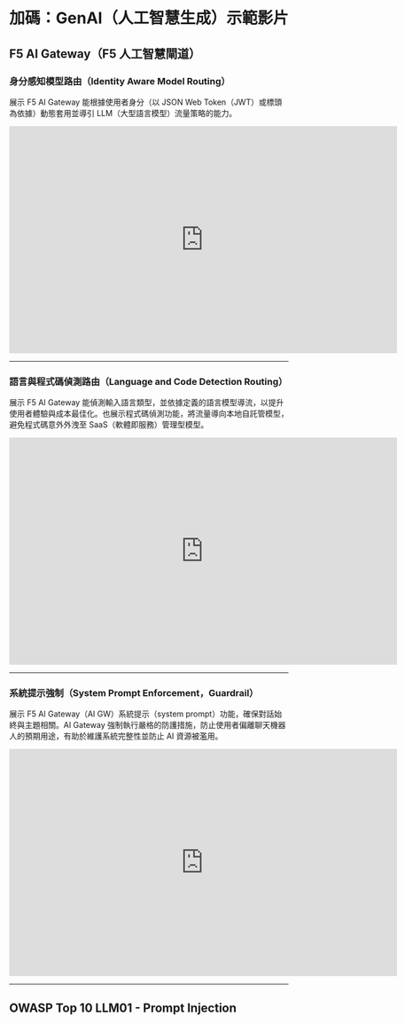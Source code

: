 # 加碼：GenAI（人工智慧生成）示範影片

## F5 AI Gateway（F5 人工智慧閘道）

### 身分感知模型路由（Identity Aware Model Routing）
展示 F5 AI Gateway 能根據使用者身分（以 JSON Web Token（JWT）或標頭為依據）動態套用並導引 LLM（大型語言模型）流量策略的能力。

<iframe width="700" height="410" src="https://www.youtube.com/embed/nl0AmeaXaEY?si=btsimVq7SZFrJFRv" title="YouTube video player" frameborder="0" allow="accelerometer; autoplay; clipboard-write; encrypted-media; gyroscope; picture-in-picture; web-share" referrerpolicy="strict-origin-when-cross-origin" allowfullscreen></iframe>

---

### 語言與程式碼偵測路由（Language and Code Detection Routing）
展示 F5 AI Gateway 能偵測輸入語言類型，並依據定義的語言模型導流，以提升使用者體驗與成本最佳化。也展示程式碼偵測功能，將流量導向本地自託管模型，避免程式碼意外外洩至 SaaS（軟體即服務）管理型模型。

<iframe width="700" height="410" src="https://www.youtube.com/embed/ySp6EnY89PU?si=0ubsYF7Ov16mMvW2" title="YouTube video player" frameborder="0" allow="accelerometer; autoplay; clipboard-write; encrypted-media; gyroscope; picture-in-picture; web-share" referrerpolicy="strict-origin-when-cross-origin" allowfullscreen></iframe>

---

### 系統提示強制（System Prompt Enforcement，Guardrail）
展示 F5 AI Gateway（AI GW）系統提示（system prompt）功能，確保對話始終與主題相關。AI Gateway 強制執行嚴格的防護措施，防止使用者偏離聊天機器人的預期用途，有助於維護系統完整性並防止 AI 資源被濫用。

<iframe width="700" height="410" src="https://www.youtube.com/embed/ZVzeQKUhs-4?si=euEMuhpkc8VblE4P" title="YouTube video player" frameborder="0" allow="accelerometer; autoplay; clipboard-write; encrypted-media; gyroscope; picture-in-picture; web-share" referrerpolicy="strict-origin-when-cross-origin" allowfullscreen></iframe>

---

## OWASP Top 10 LLM01 - Prompt Injection
